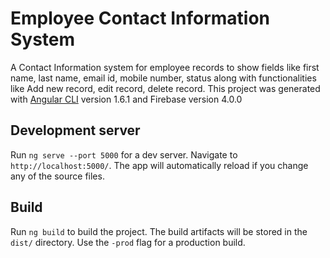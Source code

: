 # Employee Contact Information System
A Contact Information system for employee records to show fields like first name, last name, email id, mobile number, status along with functionalities like Add new record, edit record, delete record.
This project was generated with [Angular CLI](https://github.com/angular/angular-cli) version 1.6.1 and Firebase version 4.0.0

## Development server

Run `ng serve --port 5000` for a dev server. Navigate to `http://localhost:5000/`. The app will automatically reload if you change any of the source files.

## Build

Run `ng build` to build the project. The build artifacts will be stored in the `dist/` directory. Use the `-prod` flag for a production build.
